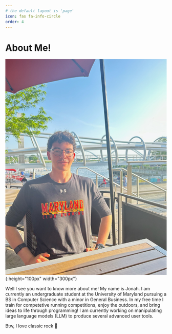 ```yaml
---
# the default layout is 'page'
icon: fas fa-info-circle
order: 4
---
```


# About Me!
![image](./assets/abtImg.JPG){:height="100px" width="300px"}



Well I see you want to know more about me! My name is Jonah. I am currently an undergraduate student at the University of Maryland pursuing a BS in Computer Science with a minor in General Business. In my free time I train for competetive running competitions, enjoy the outdoors, and bring ideas to life through programming! I am currently working on manipulating large language models (LLM) to produce several advanced user tools.

Btw, I love classic rock 🎸